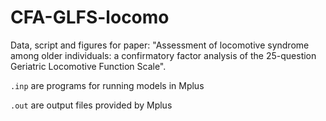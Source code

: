 # CFA-GLFS-locomo

Data, script and figures for paper: "Assessment of locomotive syndrome among older individuals: a confirmatory factor analysis of the 25-question Geriatric Locomotive Function Scale".


`.inp` are programs for running models in Mplus

`.out` are output files provided by Mplus

